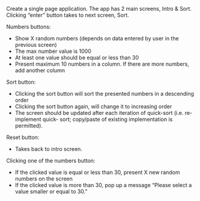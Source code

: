 Create a single page application. 
The app has 2 main screens, Intro &amp; Sort.
Clicking “enter” button takes to next screen, Sort.

Numbers buttons:
* Show X random numbers (depends on data entered by user in the previous screen)
* The max number value is 1000
* At least one value should be equal or less than 30
* Present maximum 10 numbers in a column. If there are more numbers, add another
column

Sort button:
* Clicking the sort button will sort the presented numbers in a descending order
* Clicking the sort button again, will change it to increasing order
* The screen should be updated after each iteration of quick-sort (i.e. re-implement quick-
sort; copy/paste of existing implementation is permitted).

Reset button:
* Takes back to intro screen.

Clicking one of the numbers button:
* If the clicked value is equal or less than 30, present X new random numbers on the
screen
* If the clicked value is more than 30, pop up a message “Please select a value smaller or
equal to 30.”
